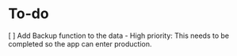 # To-do

[ ] Add Backup function to the data - High priority: This needs to be completed so the app can enter production.